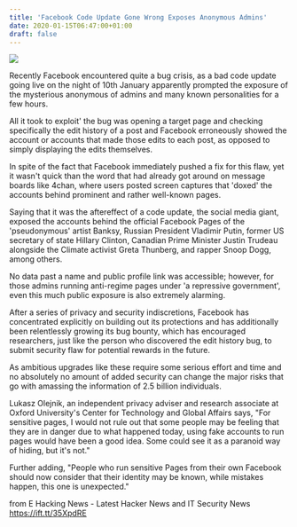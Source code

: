 ```yaml
---
title: 'Facebook Code Update Gone Wrong Exposes Anonymous Admins'
date: 2020-01-15T06:47:00+01:00
draft: false
---
```


  

[![](https://1.bp.blogspot.com/-DXxiRQdvk-w/Xh3kFlskMdI/AAAAAAAA7U8/qfo9pto7T6UWOpRQOiRPehpzaJCMdmklQCLcBGAsYHQ/s640/download.jpg)](https://1.bp.blogspot.com/-DXxiRQdvk-w/Xh3kFlskMdI/AAAAAAAA7U8/qfo9pto7T6UWOpRQOiRPehpzaJCMdmklQCLcBGAsYHQ/s1600/download.jpg)

  
Recently Facebook encountered quite a bug crisis, as a bad code update going live on the night of 10th January apparently prompted the exposure of the mysterious anonymous of admins and many known personalities for a few hours.  
  
All it took to exploit' the bug was opening a target page and checking specifically the edit history of a post and Facebook erroneously showed the account or accounts that made those edits to each post, as opposed to simply displaying the edits themselves.  
  
In spite of the fact that Facebook immediately pushed a fix for this flaw, yet it wasn't quick than the word that had already got around on message boards like 4chan, where users posted screen captures that 'doxed' the accounts behind prominent and rather well-known pages.  
  
Saying that it was the aftereffect of a code update, the social media giant, exposed the accounts behind the official Facebook Pages of the 'pseudonymous' artist Banksy, Russian President Vladimir Putin, former US secretary of state Hillary Clinton, Canadian Prime Minister Justin Trudeau alongside the Climate activist Greta Thunberg, and rapper Snoop Dogg, among others.  
  
No data past a name and public profile link was accessible; however, for those admins running anti-regime pages under 'a repressive government', even this much public exposure is also extremely alarming.  
  
After a series of privacy and security indiscretions, Facebook has concentrated explicitly on building out its protections and has additionally been relentlessly growing its bug bounty, which has encouraged researchers, just like the person who discovered the edit history bug, to submit security flaw for potential rewards in the future.  
  
As ambitious upgrades like these require some serious effort and time and no absolutely no amount of added security can change the major risks that go with amassing the information of 2.5 billion individuals.  
  
Lukasz Olejnik, an independent privacy adviser and research associate at Oxford University's Center for Technology and Global Affairs says, "For sensitive pages, I would not rule out that some people may be feeling that they are in danger due to what happened today, using fake accounts to run pages would have been a good idea. Some could see it as a paranoid way of hiding, but it's not."  
  
Further adding, "People who run sensitive Pages from their own Facebook should now consider that their identity may be known, while mistakes happen, this one is unexpected."  
  
  

  
  
from E Hacking News - Latest Hacker News and IT Security News https://ift.tt/35XpdRE